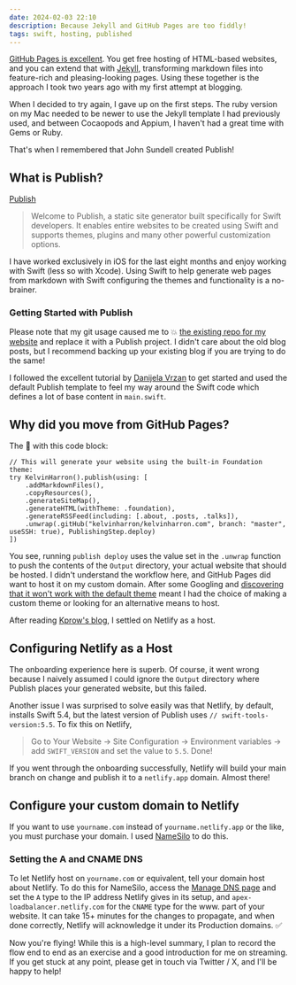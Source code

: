 ```yaml
---
date: 2024-02-03 22:10
description: Because Jekyll and GitHub Pages are too fiddly! 
tags: swift, hosting, published
---
```


[GitHub Pages is excellent](https://pages.github.com/). You get free hosting of HTML-based websites, and you can extend that with [Jekyll](https://jekyllrb.com/), transforming markdown files into feature-rich and pleasing-looking pages. Using these together is the approach I took two years ago with my first attempt at blogging.

When I decided to try again, I gave up on the first steps. The ruby version on my Mac needed to be newer to use the Jekyll template I had previously used, and between Cocaopods and Appium, I haven't had a great time with Gems or Ruby.

That's when I remembered that John Sundell created Publish!

## What is Publish?

[Publish](https://github.com/JohnSundell/Publish)

> Welcome to Publish, a static site generator built specifically for Swift developers. It enables entire websites to be created using Swift and supports themes, plugins and many other powerful customization options.

I have worked exclusively in iOS for the last eight months and enjoy working with Swift (less so with Xcode). Using Swift to help generate web pages from markdown with Swift configuring the themes and functionality is a no-brainer.

### Getting Started with Publish

Please note that my git usage caused me to 💥 [the existing repo for my website](https://github.com/kelvinharron/kelvinharron.com) and replace it with a Publish project. I didn't care about the old blog posts, but I recommend backing up your existing blog if you are trying to do the same!

I followed the excellent tutorial by [Danijela Vrzan](https://www.danijelavrzan.com/posts/2022/06/create-portfolio-website-using-publish/) to get started and used the default Publish template to feel my way around the Swift code which defines a lot of base content in `main.swift`.

## Why did you move from GitHub Pages?

The 🥊 with this code block:
```
// This will generate your website using the built-in Foundation theme:
try KelvinHarron().publish(using: [
    .addMarkdownFiles(),
    .copyResources(),
    .generateSiteMap(),
    .generateHTML(withTheme: .foundation),
    .generateRSSFeed(including: [.about, .posts, .talks]),
    .unwrap(.gitHub("kelvinharron/kelvinharron.com", branch: "master", useSSH: true), PublishingStep.deploy)
])
```

You see, running `publish deploy` uses the value set in the `.unwrap` function to push the contents of the `Output` directory, your actual website that should be hosted. I didn't understand the workflow here, and GitHub Pages did want to host it on my custom domain. After some Googling and [discovering that it won't work with the default theme](https://www.reddit.com/r/swift/comments/za11zu/comment/izjzl9q/?utm_source=share&utm_medium=web3x&utm_name=web3xcss&utm_term=1&utm_content=share_button) meant I had the choice of making a custom theme or looking for an alternative means to host.

After reading [Kprow's blog](https://www.kprow.com/projects/swift-static-website-generator/), I settled on Netlify as a host.

## Configuring Netlify as a Host

The onboarding experience here is superb. Of course, it went wrong because I naively assumed I could ignore the `Output` directory where Publish places your generated website, but this failed.

Another issue I was surprised to solve easily was that Netlify, by default, installs Swift 5.4, but the latest version of Publish uses `// swift-tools-version:5.5`. To fix this on Netlify,
> Go to Your Website -> Site Configuration -> Environment variables -> add `SWIFT_VERSION` and set the value to `5.5`. Done!

If you went through the onboarding successfully, Netlify will build your main branch on change and publish it to a `netlify.app` domain. Almost there!

## Configure your custom domain to Netlify

If you want to use `yourname.com` instead of `yourname.netlify.app` or the like, you must purchase your domain. I used [NameSilo](https://www.namesilo.com/) to do this.

### Setting the A and CNAME DNS

To let Netlify host on `yourname.com` or equivalent, tell your domain host about Netlify. To do this for NameSilo, access the [Manage DNS page](https://www.namesilo.com/account_domain_manage_dns.php) and set the `A` type to the IP address Netlify gives in its setup, and `apex-loadbalancer.netlify.com` for the `CNAME` type for the www. part of your website. It can take 15+ minutes for the changes to propagate, and when done correctly, Netlify will acknowledge it under its Production domains. ✅

Now you're flying! While this is a high-level summary, I plan to record the flow end to end as an exercise and a good introduction for me on streaming. If you get stuck at any point, please get in touch via Twitter / X, and I'll be happy to help!